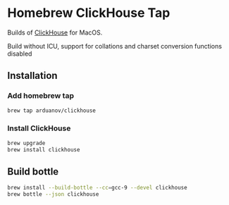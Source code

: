 # Homebrew ClickHouse Tap

Builds of [ClickHouse](https://clickhouse.yandex) for MacOS.

Build without ICU, support for collations and charset conversion functions disabled

## Installation

### Add homebrew tap

```bash
brew tap arduanov/clickhouse
```

### Install ClickHouse
```bash
brew upgrade
brew install clickhouse
```


## Build bottle
```bash
brew install --build-bottle --cc=gcc-9 --devel clickhouse
brew bottle --json clickhouse
```

